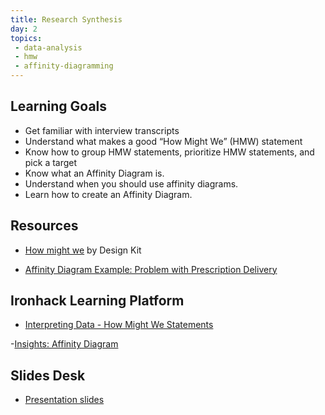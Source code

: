 ```yaml
---
title: Research Synthesis
day: 2
topics:
 - data-analysis
 - hmw
 - affinity-diagramming
---
```


Learning Goals
--------------

- Get familiar with interview transcripts
- Understand what makes a good “How Might We” (HMW) statement
- Know how to group HMW statements, prioritize HMW statements, and pick a target
- Know what an Affinity Diagram is.
- Understand when you should use affinity diagrams.
- Learn how to create an Affinity Diagram.

Resources
---------
- [How might we](http://www.designkit.org/methods/3) by Design Kit

- [Affinity Diagram Example: Problem with Prescription Delivery](https://www.isixsigma.com/tools-templates/affinity-diagram-kj-analysis/an-affinity-for-organized-thinking-a-diagram-with-many-uses/)


Ironhack Learning Platform
--------------------------
- [Interpreting Data - How Might We Statements](http://learn.ironhack.com/#/learning_unit/7019)

-[Insights: Affinity Diagram](http://learn.ironhack.com/#/learning_unit/7016)


Slides Desk
-----------
- [Presentation slides](https://docs.google.com/presentation/d/11bPuLhAj1Mnye2O-2hVBrB0ZDTcsGDxfKD_an4kdW_Y/edit?usp=sharing)
